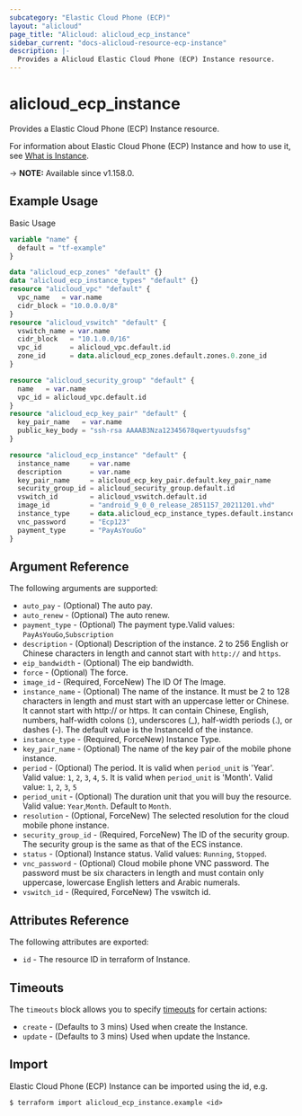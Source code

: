 ```yaml
---
subcategory: "Elastic Cloud Phone (ECP)"
layout: "alicloud"
page_title: "Alicloud: alicloud_ecp_instance"
sidebar_current: "docs-alicloud-resource-ecp-instance"
description: |-
  Provides a Alicloud Elastic Cloud Phone (ECP) Instance resource.
---
```


# alicloud_ecp_instance

Provides a Elastic Cloud Phone (ECP) Instance resource.

For information about Elastic Cloud Phone (ECP) Instance and how to use it,
see [What is Instance](https://www.alibabacloud.com/help/en/cloudphone/latest/api-cloudphone-2020-12-30-runinstances).

-> **NOTE:** Available since v1.158.0.

## Example Usage

Basic Usage

```terraform
variable "name" {
  default = "tf-example"
}

data "alicloud_ecp_zones" "default" {}
data "alicloud_ecp_instance_types" "default" {}
resource "alicloud_vpc" "default" {
  vpc_name   = var.name
  cidr_block = "10.0.0.0/8"
}
resource "alicloud_vswitch" "default" {
  vswitch_name = var.name
  cidr_block   = "10.1.0.0/16"
  vpc_id       = alicloud_vpc.default.id
  zone_id      = data.alicloud_ecp_zones.default.zones.0.zone_id
}

resource "alicloud_security_group" "default" {
  name   = var.name
  vpc_id = alicloud_vpc.default.id
}
resource "alicloud_ecp_key_pair" "default" {
  key_pair_name   = var.name
  public_key_body = "ssh-rsa AAAAB3Nza12345678qwertyuudsfsg"
}

resource "alicloud_ecp_instance" "default" {
  instance_name     = var.name
  description       = var.name
  key_pair_name     = alicloud_ecp_key_pair.default.key_pair_name
  security_group_id = alicloud_security_group.default.id
  vswitch_id        = alicloud_vswitch.default.id
  image_id          = "android_9_0_0_release_2851157_20211201.vhd"
  instance_type     = data.alicloud_ecp_instance_types.default.instance_types.1.instance_type
  vnc_password      = "Ecp123"
  payment_type      = "PayAsYouGo"
}
```

## Argument Reference

The following arguments are supported:

* `auto_pay` - (Optional) The auto pay.
* `auto_renew` - (Optional) The auto renew.
* `payment_type` - (Optional) The payment type.Valid values: `PayAsYouGo`,`Subscription`
* `description` - (Optional) Description of the instance. 2 to 256 English or Chinese characters in length and cannot
  start with `http://` and `https`.
* `eip_bandwidth` - (Optional) The eip bandwidth.
* `force` - (Optional) The force.
* `image_id` - (Required, ForceNew) The ID Of The Image.
* `instance_name` - (Optional) The name of the instance. It must be 2 to 128 characters in length and must start with an
  uppercase letter or Chinese. It cannot start with http:// or https. It can contain Chinese, English, numbers,
  half-width colons (:), underscores (_), half-width periods (.), or dashes (-). The default value is the InstanceId of
  the instance.
* `instance_type` - (Required, ForceNew) Instance Type.
* `key_pair_name` - (Optional) The name of the key pair of the mobile phone instance.
* `period` - (Optional) The period. It is valid when `period_unit` is 'Year'. Valid value: `1`, `2`, `3`, `4`, `5`. It
  is valid when `period_unit` is 'Month'. Valid value: `1`, `2`, `3`, `5`
* `period_unit` - (Optional) The duration unit that you will buy the resource. Valid value: `Year`,`Month`. Default
  to `Month`.
* `resolution` - (Optional, ForceNew) The selected resolution for the cloud mobile phone instance.
* `security_group_id` - (Required, ForceNew) The ID of the security group. The security group is the same as that of the
  ECS instance.
* `status` - (Optional) Instance status. Valid values: `Running`, `Stopped`.
* `vnc_password` - (Optional) Cloud mobile phone VNC password. The password must be six characters in length and must
  contain only uppercase, lowercase English letters and Arabic numerals.
* `vswitch_id` - (Required, ForceNew) The vswitch id.

## Attributes Reference

The following attributes are exported:

* `id` - The resource ID in terraform of Instance.

## Timeouts

The `timeouts` block allows you to
specify [timeouts](https://www.terraform.io/docs/configuration-0-11/resources.html#timeouts) for certain actions:

* `create` - (Defaults to 3 mins) Used when create the Instance.
* `update` - (Defaults to 3 mins) Used when update the Instance.

## Import

Elastic Cloud Phone (ECP) Instance can be imported using the id, e.g.

```shell
$ terraform import alicloud_ecp_instance.example <id>
```